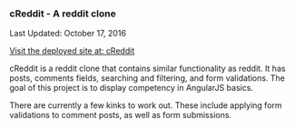 ### cReddit - A reddit clone
Last Updated: October 17, 2016

[Visit the deployed site at:
cReddit](http://girlsam.github.io/reddit-clone)

cReddit is a reddit clone that contains similar functionality as reddit. It has posts, comments fields, searching and filtering, and form validations. The goal of this project is to display competency in AngularJS basics.

There are currently a few kinks to work out. These include applying form validations to comment posts, as well as form submissions.
